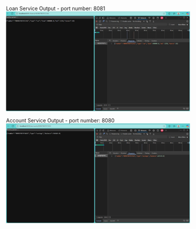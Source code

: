 Loan Service Output - port number: 8081
![alt text](<loans.jpg>)

Account Service Output - port number: 8080
![alt text](<Account.jpg>)